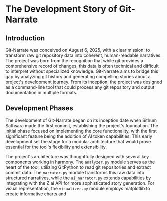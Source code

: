 
# The Development Story of Git-Narrate

## Introduction

Git-Narrate was conceived on August 6, 2025, with a clear mission: to transform raw git repository data into coherent, human-readable narratives. The project was born from the recognition that while git provides a comprehensive record of changes, this data is often technical and difficult to interpret without specialized knowledge. Git-Narrate aims to bridge this gap by analyzing git history and generating compelling stories about a project's development journey. From its inception, the project was designed as a command-line tool that could process any git repository and output documentation in multiple formats.

## Development Phases

The development of Git-Narrate began on its inception date when Sithum Sathsara made the first commit, establishing the project's foundation. The initial phase focused on implementing the core functionality, with the first significant feature being the addition of AI token capabilities. This early development set the stage for a modular architecture that would prove essential for the tool's flexibility and extensibility.

The project's architecture was thoughtfully designed with several key components working in harmony. The `analyzer.py` module serves as the heart of the tool, utilizing GitPython to read git repositories and extract commit data. The `narrator.py` module transforms this raw data into structured narratives, while the `ai_narrator.py` extends capabilities by integrating with the Z.ai API for more sophisticated story generation. For visual representation, the `visualizer.py` module employs matplotlib to create informative charts and